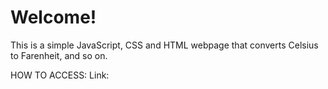 <h1>Welcome!</h1>

This is a simple JavaScript, CSS and HTML webpage that converts Celsius to Farenheit, and so on.

HOW TO ACCESS:
Link: 
